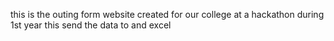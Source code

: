 this is the outing form website created for our college at a hackathon during 1st year
this send the data to and excel 
